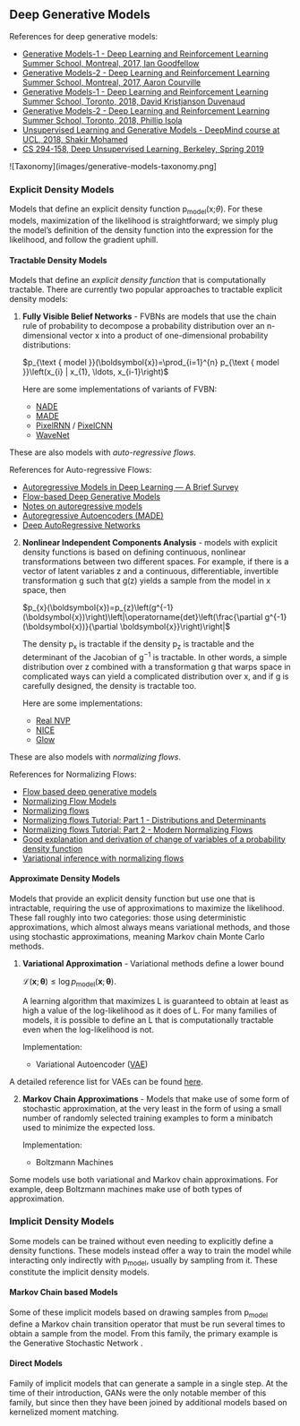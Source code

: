 ## Deep Generative Models

References for deep generative models:

* [Generative Models-1 - Deep Learning and Reinforcement Learning Summer School, Montreal, 2017, Ian Goodfellow](http://videolectures.net/deeplearning2017_goodfellow_generative_models/)
* [Generative Models-2 - Deep Learning and Reinforcement Learning Summer School, Montreal, 2017, Aaron Courville](http://videolectures.net/deeplearning2017_courville_generative_models/)
* [Generative Models-1 - Deep Learning and Reinforcement Learning Summer School, Toronto, 2018, David Kristjanson Duvenaud](http://videolectures.net/DLRLsummerschool2018_duvenaud_generative_models1/)
* [Generative Models-2 - Deep Learning and Reinforcement Learning Summer School, Toronto, 2018, Phillip Isola](http://videolectures.net/DLRLsummerschool2018_isola_generative_models2/)
* [Unsupervised Learning and Generative Models - DeepMind course at UCL, 2018, Shakir Mohamed](https://youtu.be/H4VGSYGvJiA)
* [CS 294-158, Deep Unsupervised Learning, Berkeley, Spring 2019](https://sites.google.com/view/berkeley-cs294-158-sp19/home)

![Taxonomy](images/generative-models-taxonomy.png]

### Explicit Density Models

Models that define an explicit density function p<sub>model</sub>(x;$\theta$). For these models, maximization of the likelihood is straightforward; we simply plug the model’s definition of the density function into the expression for the likelihood, and follow the gradient uphill.

#### Tractable Density Models

Models that define an *explicit density function* that is computationally tractable. There are currently two popular approaches to tractable explicit density models: 

1. **Fully Visible Belief Networks** - FVBNs are models that use the chain rule of probability to decompose a probability distribution over an n-dimensional vector x into a product of one-dimensional probability distributions:
  
	  $p_{\text { model }}(\boldsymbol{x})=\prod_{i=1}^{n} p_{\text { model }}\left(x_{i} | x_{1}, \ldots, x_{i-1}\right)$  

	Here are some implementations of variants of FVBN:
  
	* 	[NADE](https://arxiv.org/abs/1605.02226)
	* 	[MADE](https://arxiv.org/abs/1502.03509)
	* 	[PixelRNN](https://arxiv.org/abs/1601.06759) / [PixelCNN](https://arxiv.org/abs/1606.05328)
	* 	[WaveNet](https://arxiv.org/abs/1609.03499)

These are also models with *auto-regressive flows*.

References for Auto-regressive Flows:

* [Autoregressive Models in Deep Learning — A Brief Survey](https://eigenfoo.xyz/deep-autoregressive-models/)
* [Flow-based Deep Generative Models](https://lilianweng.github.io/lil-log/2018/10/13/flow-based-deep-generative-models.html)
* [Notes on autoregressive models](https://deepgenerativemodels.github.io/notes/autoregressive/)
* [Autoregressive Autoencoders (MADE)](http://bjlkeng.github.io/posts/autoregressive-autoencoders/)
* [Deep AutoRegressive Networks](https://arxiv.org/abs/1310.8499)
  
2. **Nonlinear Independent Components Analysis** - models with explicit density functions is based on defining continuous, nonlinear transformations between two different spaces. For example, if there is a vector of latent variables z and a continuous, differentiable, invertible transformation g such that g(z) yields a sample from the model in x space, then

	$p_{x}(\boldsymbol{x})=p_{z}\left(g^{-1}(\boldsymbol{x})\right)\left|\operatorname{det}\left(\frac{\partial g^{-1}(\boldsymbol{x})}{\partial \boldsymbol{x}}\right)\right|$

	The density p<sub>x</sub> is tractable if the density p<sub>z</sub> is tractable and the determinant of the Jacobian of g<sup>−1</sup> is tractable. In other words, a simple distribution over z combined with a transformation g that warps space in complicated ways can yield a complicated distribution over x, and if g is carefully designed, the density is tractable too.
	
	Here are some implementations:
	
	* [Real NVP](https://arxiv.org/abs/1605.08803)
	* [NICE](https://arxiv.org/abs/1410.8516)
	* [Glow](https://arxiv.org/abs/1807.03039)

These are also models with *normalizing flows*.

References for Normalizing Flows:

* [Flow based deep generative models](https://lilianweng.github.io/lil-log/2018/10/13/flow-based-deep-generative-models.html)
* [Normalizing Flow Models](https://deepgenerativemodels.github.io/notes/flow/)
* [Normalizing flows](http://akosiorek.github.io/ml/2018/04/03/norm_flows.html)
* [Normalizing flows Tutorial: Part 1 - Distributions and Determinants](https://blog.evjang.com/2018/01/nf1.html)
* [Normalizing flows Tutorial: Part 2 - Modern Normalizing Flows](https://blog.evjang.com/2018/01/nf2.html)
* [Good explanation and derivation of change of variables of a probability density function](https://stats.stackexchange.com/questions/239588/derivation-of-change-of-variables-of-a-probability-density-function)
* [Variational inference with normalizing flows](https://arxiv.org/abs/1505.05770)


#### Approximate Density Models

Models that provide an explicit density function but use one that is intractable, requiring the use of approximations to maximize the likelihood. These fall roughly into two categories: those using deterministic approximations, which almost always means variational methods, and those using stochastic approximations, meaning Markov chain Monte Carlo methods.

1. **Variational Approximation** - Variational methods define a lower bound

	$\mathcal{L}(\boldsymbol{x} ; \boldsymbol{\theta}) \leq \log p_{\operatorname{model}}(\boldsymbol{x} ; \boldsymbol{\theta})$.
	
	A learning algorithm that maximizes L is guaranteed to obtain at least as high a value of the log-likelihood as it does of L. For many families of models, it is possible to define an L that is computationally tractable even when the log-likelihood is not.
	
	Implementation:
	
	* 	Variational Autoencoder ([VAE](https://arxiv.org/abs/1312.6114))

A detailed reference list for VAEs can be found [here](https://github.com/debasishg/ml-readings/blob/master/vae.md).

2. **Markov Chain Approximations** - Models that make use of some form of stochastic approximation, at the very least in the form of using a small number of randomly selected training examples to form a minibatch used to minimize the expected loss.

	Implementation:
	
	* Boltzmann Machines

Some models use both variational and Markov chain approximations. For example, deep Boltzmann machines make use of both types of approximation.

### Implicit Density Models

Some models can be trained without even needing to explicitly define a density functions. These models instead offer a way to train the model while interacting only indirectly with p<sub>model</sub>, usually by sampling from it. These constitute the implicit density models.	

#### Markov Chain based Models

Some of these implicit models based on drawing samples from p<sub>model</sub> define a Markov chain transition operator that must be run several times to obtain a sample from the model. From this family, the primary example is the Generative Stochastic Network .

#### Direct Models

Family of implicit models that can generate a sample in a single step. At the time of their introduction, GANs were the only notable member of this family, but since then they have been joined by additional models based on kernelized moment matching.